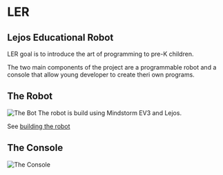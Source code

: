 # LER 
## Lejos Educational Robot
LER goal is to introduce the art of programming to pre-K children.

The two main components of the project are a programmable robot and a console that allow young developer to create theri own programs.

## The Robot
![The Bot](https://raw.githubusercontent.com/lucavix/ler/master/docs/thebot.jpg)
The robot is build using Mindstorm EV3 and Lejos.

See [building the robot](https://github.com/lucavix/ler/wiki/therobot)

## The Console
![The Console](https://raw.githubusercontent.com/lucavix/ler/master/docs/theconsole.png)
